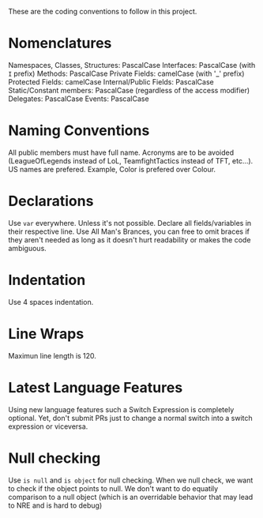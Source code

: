 These are the coding conventions to follow in this project.

# Nomenclatures #

Namespaces, Classes, Structures: PascalCase 
Interfaces: PascalCase (with `I` prefix)
Methods: PascalCase
Private Fields: camelCase (with '_' prefix)
Protected Fields: camelCase 
Internal/Public Fields: PascalCase
Static/Constant members: PascalCase (regardless of the access modifier)
Delegates: PascalCase
Events: PascalCase

# Naming Conventions #

All public members must have full name. Acronyms are to be avoided (LeagueOfLegends instead of LoL, TeamfightTactics instead of TFT, etc...). 
US names are prefered. Example, Color is prefered over Colour.

# Declarations #

Use `var` everywhere. Unless it's not possible.
Declare all fields/variables in their respective line.
Use All Man's Brances, you can free to omit braces if they aren't needed as long as it doesn't hurt readability or makes the code ambiguous.

# Indentation #

Use 4 spaces indentation.

# Line Wraps #

Maximun line length is 120.

# Latest Language Features #

Using new language features such a Switch Expression is completely optional. 
Yet, don't submit PRs just to change a normal switch into a switch expression or viceversa.

# Null checking #

Use `is null` and `is object` for null checking. When we null check, we want to check if the object points to null. 
We don't want to do equatily comparison to a null object (which is an overridable behavior that may lead to NRE and is hard to debug)
